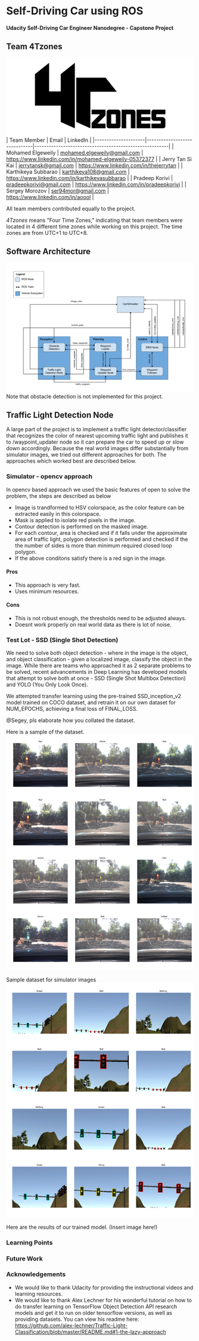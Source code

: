 # Self-Driving Car using ROS  
#### Udacity Self-Driving Car Engineer Nanodegree - Capstone Project


## Team 4Tzones
![LOGO](./imgs/4Tzones_v2.png)
|     Team Member     |            Email             | LinkedIn |
|---------------------|------------------------------|--------------------------------------------------------|
| Mohamed Elgeweily   | mohamed.elgeweily@gmail.com  | https://www.linkedin.com/in/mohamed-elgeweily-05372377 |
| Jerry Tan Si Kai    | jerrytansk@gmail.com         | https://www.linkedin.com/in/thejerrytan                |
| Karthikeya Subbarao | karthikeya108@gmail.com      | https://www.linkedin.com/in/karthikeyasubbarao         |
| Pradeep Korivi      | pradeepkorivi@gmail.com      | https://www.linkedin.com/in/pradeepkorivi              |
| Sergey Morozov      | ser94mor@gmail.com           | https://www.linkedin.com/in/aoool                      |

All team members contributed equally to the project.

*4Tzones* means "Four Time Zones," indicating that team members were located in 4 different time zones 
while working on this project. The time zones are from UTC+1 to UTC+8.

## Software Architecture
![Software architecture](./imgs/final-project-ros-graph-v2.png)
Note that obstacle detection is not implemented for this project.

## Traffic Light Detection Node

A large part of the project is to implement a traffic light detector/classifier that recognizes the color of nearest upcoming traffic light and publishes it to /waypoint_updater node so it can prepare the car to speed up or slow down accordingly. Because the real world images differ substantially from simulator images, we tried out different approaches for both. The approaches which worked best are described below.

### Simulator - opencv approach
In opencv based approach we used the basic features of open to solve the problem, the steps are described as below
* Image is trandformed to HSV colorspace, as the color feature can be extracted easily in this colorspace.
* Mask is applied to isolate red pixels in the image. 
* Contour detection is performed on the masked image.
* For each contour, area is checked and if it falls under the approximate area of traffic light, polygon detection is performed and checked if the the number of sides is more than minimum required closed loop polygon. 
* If the above conditons satisfy there is a red sign in the image. 

#### Pros
* This approach is very fast.
* Uses minimum resources.

#### Cons
* This is not robust enough, the thresholds need to be adjusted always.
* Doesnt work properly on real world data as there is lot of noise. 

### Test Lot - SSD (Single Shot Detection)
We need to solve both object detection - where in the image is the object, and object classification - given a localized image, classify the object in the image. While there are teams who approached it as 2 separate problems to be solved, recent advancements in Deep Learning has developed models that attempt to solve both at once - SSD (Single Shot Multibox Detection) and YOLO (You Only Look Once).

We attempted transfer learning using the pre-trained SSD_inception_v2 model trained on COCO dataset, and retrain it on our own dataset for NUM_EPOCHS, achieving a final loss of FINAL_LOSS.

@Segey, pls elaborate how you collated the dataset.

Here is a sample of the dataset.
![Udacity Test Site training images](report/udacity_visualization.png)

Sample dataset for simulator images
![simulator training images](report/sim_visualization.png)

Here are the results of our trained model.
(Insert image here!)

### Learning Points


### Future Work


### Acknowledgements

- We would like to thank Udacity for providing the instructional videos and learning resources.
- We would like to thank Alex Lechner for his wonderful tutorial on how to do transfer learning on TensorFlow Object Detection API research models and get it to run on older tensorflow versions, as well as providing datasets. You can view his readme here: https://github.com/alex-lechner/Traffic-Light-Classification/blob/master/README.md#1-the-lazy-approach
